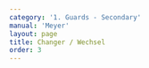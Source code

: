 ```yaml
---
category: '1. Guards - Secondary'
manual: 'Meyer'
layout: page
title: Changer / Wechsel
order: 3
---
```


<link rel="import" href="/bower_components/polymer/polymer.html">
<link rel="import" href="shared-styles.html">

<dom-module id="{{ page.url | split:'/' | last | remove: '.html' }}-element">
  <template>
    <style include="shared-styles">
      :host {
        display: block;

        padding: 10px;
      }
    </style>

    <div class="card">

      <h1>{{ page.title }}</h1>
      <p><blockquote>This guard is executed thus: stand with your right foot forward and hold your weapon with the point or foible extended toward the ground by your side, so that the short edge faces toward your opponent.</blockquote></p>

      <img class="card-image" src="/manuals/meyer/images/guards/wechsel-illustration.jpg">

    </div>
  </template>

  <script>
    Polymer({
      is: '{{ page.url | split:'/' | last | remove: '.html' }}-element',
    });
  </script>
</dom-module>
